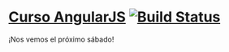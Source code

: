 # [Curso AngularJS](http://www.fictizia.com/formacion/curso_angularjs) [![Build Status](https://travis-ci.org/coma/fictizia.png?branch=master)](https://travis-ci.org/coma/fictizia)

¡Nos vemos el próximo sábado!
